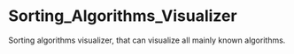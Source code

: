 # Sorting_Algorithms_Visualizer
Sorting algorithms visualizer, that can visualize all mainly known algorithms.
